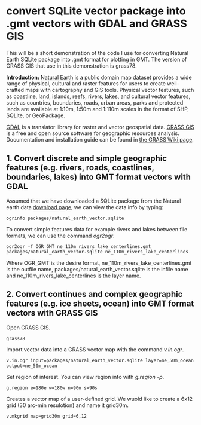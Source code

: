 # convert SQLite vector package into .gmt vectors with GDAL and GRASS GIS

This will be a short demonstration of the code I use for converting Natural Earth SQLite package into .gmt format for plotting in GMT. The version of GRASS GIS that use in this demonstration is grass78. 

**Introduction:** 
[Natural Earth](https://www.naturalearthdata.com) is a public domain map dataset provides a wide range of physical, cultural and raster features for users to create well-crafted maps with cartography and GIS tools. Physical vector features, such as coastline, land, islands, reefs, rivers, lakes, and cultural vector features, such as countries, boundaries, roads, urban areas, parks and protected lands are available at 1:10m, 1:50m and 1:110m scales in the format of SHP, SQLite, or GeoPackage. 

[GDAL](https://gdal.org) is a translator library for raster and vector geospatial data. [GRASS GIS](https://grass.osgeo.org) is a free and open source software for geographic resources analysis. Documentation and installation guide can be found in [the GRASS Wiki page](https://grasswiki.osgeo.org/wiki/GRASS-Wiki). 

## 1.	Convert discrete and simple geographic features (e.g. rivers, roads, coastlines, boundaries, lakes) into GMT format vectors with GDAL

Assumed that we have downloaded a SQLite package from the Natural earth data [download page](https://www.naturalearthdata.com/downloads/ ), we can view the data info by typing: 
```
ogrinfo packages/natural_earth_vector.sqlite 
```
To convert simple features data for example rivers and lakes between file formats, we can use the command *ogr2ogr*. 
```
ogr2ogr -f OGR_GMT ne_110m_rivers_lake_centerlines.gmt packages/natural_earth_vector.sqlite ne_110m_rivers_lake_centerlines
```
Where OGR_GMT is the desire format, ne_110m_rivers_lake_centerlines.gmt is the outfile name, packages/natural_earth_vector.sqlite is the infile name and ne_110m_rivers_lake_centerlines is the  layer name. 

## 2.	Convert continues and complex geographic features (e.g. ice sheets, ocean) into GMT format vectors with GRASS GIS

Open GRASS GIS.
```
grass78
```
Import vector data into a GRASS vector map with the command *v.in.ogr*. 
```
v.in.ogr input=packages/natural_earth_vector.sqlite layer=ne_50m_ocean output=ne_50m_ocean
```
Set region of interest. You can view region info with *g.region -p*. 
```
g.region e=180e w=180w n=90n s=90s
```
Creates a vector map of a user-defined grid. We wuold like to create a 6x12 grid (30 arc-min resulotion) and name it grid30m. 
```
v.mkgrid map=grid30m grid=6,12
```

